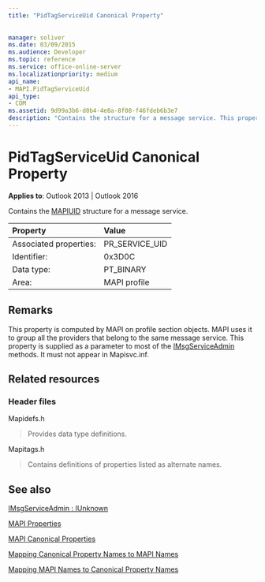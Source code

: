 ```yaml
---
title: "PidTagServiceUid Canonical Property"
 
 
manager: soliver
ms.date: 03/09/2015
ms.audience: Developer
ms.topic: reference
ms.service: office-online-server
ms.localizationpriority: medium
api_name:
- MAPI.PidTagServiceUid
api_type:
- COM
ms.assetid: 9d99a3b6-d0b4-4e8a-8f08-f46fdeb6b3e7
description: "Contains the structure for a message service. This property is computed by MAPI on profile section objects. MAPI uses it to group providers."
---
```


# PidTagServiceUid Canonical Property

  
  
**Applies to**: Outlook 2013 | Outlook 2016 
  
Contains the [MAPIUID](mapiuid.md) structure for a message service. 
  
|Property |Value |
|:-----|:-----|
|Associated properties:  <br/> |PR_SERVICE_UID  <br/> |
|Identifier:  <br/> |0x3D0C  <br/> |
|Data type:  <br/> |PT_BINARY  <br/> |
|Area:  <br/> |MAPI profile  <br/> |
   
## Remarks

This property is computed by MAPI on profile section objects. MAPI uses it to group all the providers that belong to the same message service. This property is supplied as a parameter to most of the [IMsgServiceAdmin](imsgserviceadminiunknown.md) methods. It must not appear in Mapisvc.inf. 
  
## Related resources

### Header files

Mapidefs.h
  
> Provides data type definitions.
    
Mapitags.h
  
> Contains definitions of properties listed as alternate names.
    
## See also



[IMsgServiceAdmin : IUnknown](imsgserviceadminiunknown.md)


[MAPI Properties](mapi-properties.md)
  
[MAPI Canonical Properties](mapi-canonical-properties.md)
  
[Mapping Canonical Property Names to MAPI Names](mapping-canonical-property-names-to-mapi-names.md)
  
[Mapping MAPI Names to Canonical Property Names](mapping-mapi-names-to-canonical-property-names.md)

